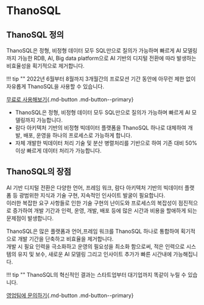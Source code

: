 # __ThanoSQL__

## __ThanoSQL 정의__

ThanoSQL은 정형, 비정형 데이터 모두 SQL만으로 질의가 가능하며 빠르게 AI 모델링까지 가능한 RDB, AI, Big data platform으로 AI 기반의 디지털 전환에 따라 발생하는 비효율성을 획기적으로 제거합니다.

!!! tip ""
    2022년 6월부터 8월까지 3개월간의 프로모션 기간 동안에 아무런 제한 없이 자유롭게 ThanoSQL을 사용할 수 있습니다.

[무료로 사용해보기](https://www.thanosql.ai){.md-button .md-button--primary}

- ThanoSQL은 정형, 비정형 데이터 모두 SQL만으로 질의가 가능하며 빠르게 AI 모델링까지 가능합니다.   
- 람다 아키텍처 기반의 비정형 빅데이터 플랫폼을 ThanoSQL 하나로 대체하여 개발, 배포, 운영을 하나의 프로세스로 가능하게 합니다.  
- 자체 개발한 빅데이터 처리 기술 및 분산 병렬처리를 기반으로 하여 기존 대비 50% 이상 빠르게 데이터 처리가 가능합니다.

## __ThanoSQL의 장점__

AI 기반 디지털 전환은 다양한 언어, 프레임 워크, 람다 아키텍처 기반의 빅데이터 플랫폼 등 광범위한 지식과 기술 구현, 지속적인 인사이트 발굴이 필요합니다.   
이러한 복잡한 요구 사항들로 인한 기술 구현의 난이도와 프로세스의 복잡성이 점진적으로 증가하여 개발 기간과 인력, 운영, 개발, 배포 등에 많은 시간과 비용을 할애하게 되는 문제점이 발생합니다.

ThanoSQL은 많은 플랫폼과 언어,프레임 워크를 ThanoSQL 하나로 통합하여 획기적으로 개발 기간을 단축하고 비효율을 제거합니다.<br>
개발 시 필요 인력을 극소화하고 운영의 필요성을 최소화 함으로써, 적은 인력으로 시스템의 유지 및 보수, 새로운 AI 모델링 그리고 인사이트 추가가 빠른 시간내에 가능해집니다.

!!! tip ""
    ThanoSQL의 혁신적인 결과는 스타트업부터 대기업까지 똑같이 누릴 수 있습니다.

[영업팀에 문의하기](https://www.thanosql.ai){.md-button .md-button--primary}